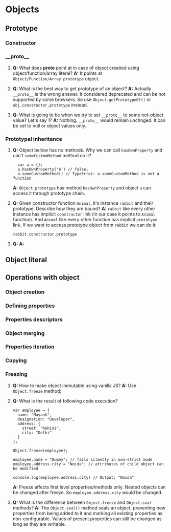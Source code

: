 # Objects

## Prototype

### Constructor

### \__proto\_\_
1) **Q:** What does __proto__ point at in case of object creatied using object/function/array literal?
    **A:** It points at ```Object/Function/Array.prototype``` object.

2) **Q:** What is the best way to get prototype of an object?
    **A:** Actually ```__proto__``` is the wrong answer. It considered deprecated and can be not supported by some browsers. So use ```Object.getPrototypeOf()``` or ```obj.constructor.prototype``` instead.

3) **Q:** What is going to be when we try to set ```__proto__``` to some not-object value? Let's say 1?
    **A:** Nothing. ```__proto__``` would remain unchnged. It can be set to null or object values only.


### Prototypal inheritance
1) **Q:** Object bellow has no methods. Why we can call ```hasOwnProperty``` and can't ```someCustomMethod``` method on it?

    ```
      var a = {};
      a.hasOwnProperty('b') // false;
      a.someCustomMethod() // TypeError: a.someCustomMethod is not a function
    ```

    **A:** ```Object.prototype``` has method ```hasOwnProperty``` and object ```a``` can access it through prototype chain.
2) **Q:** Given constructor function ```Animal```, it's instance ```rabbit``` and their prototype. Describe how they are bound?
  **A:** ```rabbit``` like every other instance has implicit ```constructor``` link (in our case it points to ```Animal``` function).
  And ```Animal``` like every other function has implicit ```prototype``` link. If we want to access prototype object from ```rabbit``` we can do it:

    ```
    rabbit.constructor.prototype
    ```
3) **Q:**
     **A:**

## Object literal

## Operations with object

### Object creation
### Defining properties
### Properties descriptors
### Object merging
### Properties iteration
### Copying
### Freezing
1) **Q:** How to make object immutable using vanilla JS?
  **A:** Use ```Object.freeze``` method;

2) **Q:** What is the result of following code execution?
    ```
    var employee = {
      name: "Mayank",
      designation: "Developer",
      address: {
        street: "Rohini",
        city: "Delhi"
      }
    };

    Object.freeze(employee);

    employee.name = "Dummy"; // fails silently in non-strict mode
    employee.address.city = "Noida"; // attributes of child object can be modified

    console.log(employee.address.city) // Output: "Noida"
    ```
    **A:** Freeze affects first level properties/methods only. Nested objects can be changed after freeze. So ```employee.address.city``` would be changed.

3) **Q:** What is the difference between ```Object.freeze``` and ```Object.seal``` methods?
    **A:** The ```Object.seal()``` method seals an object, preventing new properties from being added to it and marking all existing properties as non-configurable. Values of present properties can still be changed as long as they are writable.

